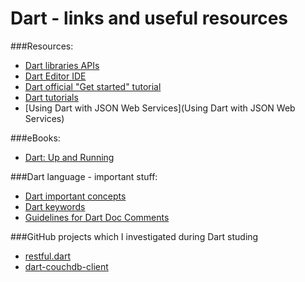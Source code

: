 Dart - links and useful resources
=============
###Resources:
- [Dart libraries APIs](https://api.dartlang.org )
- [Dart Editor IDE](https://www.dartlang.org/tools/editor/)
- [Dart official "Get started" tutorial](https://www.dartlang.org/codelabs/darrrt/)
- [Dart tutorials](https://www.dartlang.org/docs/tutorials/)
- [Using Dart with JSON Web Services](Using Dart with JSON Web Services)

###eBooks:
- [Dart: Up and Running](https://www.dartlang.org/docs/dart-up-and-running/)

###Dart language - important stuff:
- [Dart important concepts](https://www.dartlang.org/docs/dart-up-and-running/contents/ch02.html#ch02-concepts)
- [Dart keywords](https://www.dartlang.org/docs/dart-up-and-running/contents/ch02.html#keyword_table)
- [Guidelines for Dart Doc Comments](https://www.dartlang.org/articles/doc-comment-guidelines/)

###GitHub projects which I investigated during Dart studing 
- [restful.dart](https://github.com/Mixbook/restful.dart)
- [dart-couchdb-client](https://github.com/financeCoding/dart-couchdb-client)
